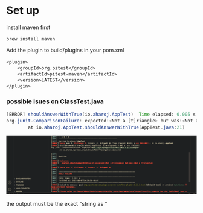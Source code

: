 


# Set up

install maven first 
```brew
brew install maven 
```

Add the plugin to build/plugins in your pom.xml
``` mvn
<plugin>
    <groupId>org.pitest</groupId>
    <artifactId>pitest-maven</artifactId>
    <version>LATEST</version>
</plugin>
```


### possible isues on ClassTest.java
``` java
[ERROR] shouldAnswerWithTrue(io.aharoj.AppTest)  Time elapsed: 0.005 s  <<< FAILURE!
org.junit.ComparisonFailure: expected:<Not a [t]riangle> but was:<Not a [T]riangle>
        at io.aharoj.AppTest.shouldAnswerWithTrue(AppTest.java:21)
```

![](../z/aharo24%202023-03-07%20at%202.22.36%20PM.png)

the output must be the exact "string as "

